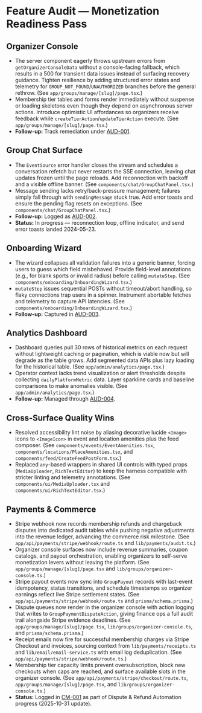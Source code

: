 # Feature Audit — Monetization Readiness Pass

## Organizer Console
- The server component eagerly throws upstream errors from `getOrganizerConsoleData` without a console-facing fallback, which results in a 500 for transient data issues instead of surfacing recovery guidance. Tighten resilience by adding structured error states and telemetry for `GROUP_NOT_FOUND`/`UNAUTHORIZED` branches before the general rethrow. (See `app/groups/manage/[slug]/page.tsx`.)
- Membership tier tables and forms render immediately without suspense or loading skeletons even though they depend on asynchronous server actions. Introduce optimistic UI affordances so organizers receive feedback while `createTierAction`/`updateTierAction` execute. (See `app/groups/manage/[slug]/page.tsx`.)
- **Follow-up:** Track remediation under [AUD-001](./Problem_Tracker_FeatureAudit.md#aud-001-organizer-console-resilience-refresh).

## Group Chat Surface
- The `EventSource` error handler closes the stream and schedules a conversation refetch but never restarts the SSE connection, leaving chat updates frozen until the page reloads. Add reconnection with backoff and a visible offline banner. (See `components/chat/GroupChatPanel.tsx`.)
- Message sending lacks retry/back-pressure management; failures simply fall through with `sendingMessage` stuck true. Add error toasts and ensure the pending flag resets on exceptions. (See `components/chat/GroupChatPanel.tsx`.)
- **Follow-up:** Logged as [AUD-002](./Problem_Tracker_FeatureAudit.md#aud-002-group-chat-realtime-hardening).
- **Status:** In progress — reconnection loop, offline indicator, and send error toasts landed 2024-05-23.

## Onboarding Wizard
- The wizard collapses all validation failures into a generic banner, forcing users to guess which field misbehaved. Provide field-level annotations (e.g., for blank sports or invalid radius) before calling `mutateStep`. (See `components/onboarding/OnboardingWizard.tsx`.)
- `mutateStep` issues sequential POSTs without timeout/abort handling, so flaky connections trap users in a spinner. Instrument abortable fetches and telemetry to capture API latencies. (See `components/onboarding/OnboardingWizard.tsx`.)
- **Follow-up:** Captured in [AUD-003](./Problem_Tracker_FeatureAudit.md#aud-003-onboarding-validation--telemetry).

## Analytics Dashboard
- Dashboard queries pull 30 rows of historical metrics on each request without lightweight caching or pagination, which is viable now but will degrade as the table grows. Add segmented data APIs plus lazy loading for the historical table. (See `app/admin/analytics/page.tsx`.)
- Operator context lacks trend visualization or alert thresholds despite collecting `dailyPlatformMetric` data. Layer sparkline cards and baseline comparisons to make anomalies visible. (See `app/admin/analytics/page.tsx`.)
- **Follow-up:** Managed through [AUD-004](./Problem_Tracker_FeatureAudit.md#aud-004-analytics-scalability--visualization).

## Cross-Surface Quality Wins
- Resolved accessibility lint noise by aliasing decorative lucide `<Image>` icons to `<ImageIcon>` in event and location amenities plus the feed composer. (See `components/events/EventAmenities.tsx`, `components/locations/PlaceAmenities.tsx`, and `components/feed/CreateFeedPostForm.tsx`.)
- Replaced `any`-based wrappers in shared UI controls with typed props (`MediaUploader`, `RichTextEditor`) to keep the harness compatible with stricter linting and telemetry annotations. (See `components/ui/MediaUploader.tsx` and `components/ui/RichTextEditor.tsx`.)

## Payments & Commerce
- Stripe webhook now records membership refunds and chargeback disputes into dedicated audit tables while pushing negative adjustments into the revenue ledger, advancing the commerce risk milestone. (See `app/api/payments/stripe/webhook/route.ts` and `lib/payments/audit.ts`.)
- Organizer console surfaces now include revenue summaries, coupon catalogs, and payout orchestration, enabling organizers to self-serve monetization levers without leaving the platform. (See `app/groups/manage/[slug]/page.tsx` and `lib/groups/organizer-console.ts`.)
- Stripe payout events now sync into `GroupPayout` records with last-event idempotency, status transitions, and schedule timestamps so organizer earnings reflect live Stripe settlement states. (See `app/api/payments/stripe/webhook/route.ts` and `prisma/schema.prisma`.)
- Dispute queues now render in the organizer console with action logging that writes to `GroupPaymentDisputeAction`, giving finance ops a full audit trail alongside Stripe evidence deadlines. (See `app/groups/manage/[slug]/page.tsx`, `lib/groups/organizer-console.ts`, and `prisma/schema.prisma`.)
- Receipt emails now fire for successful membership charges via Stripe Checkout and invoices, sourcing context from `lib/payments/receipts.ts` and `lib/email/email-service.ts` with email log deduplication. (See `app/api/payments/stripe/webhook/route.ts`.)
- Membership tier capacity limits prevent oversubscription, block new checkouts when caps are reached, and surface available slots in the organizer console. (See `app/api/payments/stripe/checkout/route.ts`, `app/groups/manage/[slug]/page.tsx`, and `lib/groups/organizer-console.ts`.)
- **Status:** Logged in [CM-001](./Problem_Tracker_Commerce.md) as part of Dispute & Refund Automation progress (2025-10-31 update).
